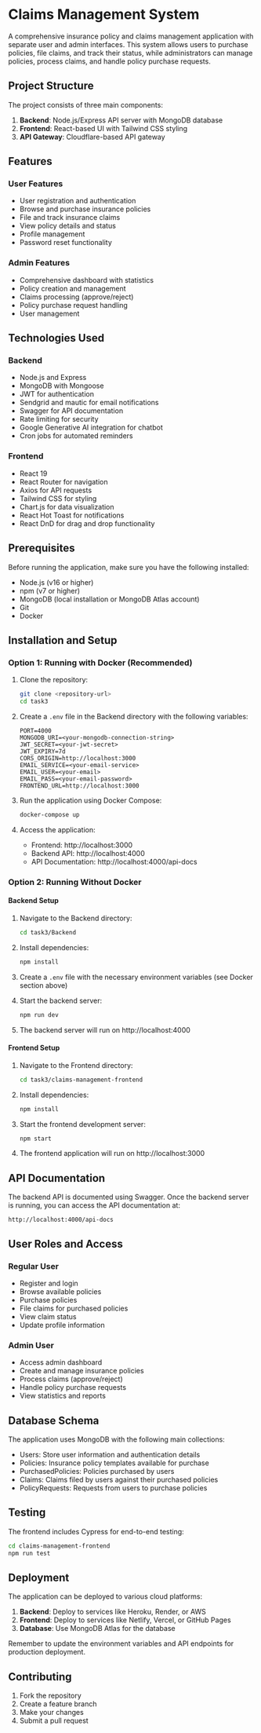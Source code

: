 # Claims Management System

A comprehensive insurance policy and claims management application with separate user and admin interfaces. This system allows users to purchase policies, file claims, and track their status, while administrators can manage policies, process claims, and handle policy purchase requests.

## Project Structure

The project consists of three main components:

1. **Backend**: Node.js/Express API server with MongoDB database
2. **Frontend**: React-based UI with Tailwind CSS styling
3. **API Gateway**: Cloudflare-based API gateway 

## Features

### User Features
- User registration and authentication
- Browse and purchase insurance policies
- File and track insurance claims
- View policy details and status
- Profile management
- Password reset functionality

### Admin Features
- Comprehensive dashboard with statistics
- Policy creation and management
- Claims processing (approve/reject)
- Policy purchase request handling
- User management

## Technologies Used

### Backend
- Node.js and Express
- MongoDB with Mongoose
- JWT for authentication
- Sendgrid and mautic for email notifications
- Swagger for API documentation
- Rate limiting for security
- Google Generative AI integration for chatbot
- Cron jobs for automated reminders

### Frontend
- React 19
- React Router for navigation
- Axios for API requests
- Tailwind CSS for styling
- Chart.js for data visualization
- React Hot Toast for notifications
- React DnD for drag and drop functionality

## Prerequisites

Before running the application, make sure you have the following installed:
- Node.js (v16 or higher)
- npm (v7 or higher)
- MongoDB (local installation or MongoDB Atlas account)
- Git
- Docker

## Installation and Setup

### Option 1: Running with Docker (Recommended)

1. Clone the repository:
   ```bash
   git clone <repository-url>
   cd task3
   ```

2. Create a `.env` file in the Backend directory with the following variables:
   ```
   PORT=4000
   MONGODB_URI=<your-mongodb-connection-string>
   JWT_SECRET=<your-jwt-secret>
   JWT_EXPIRY=7d
   CORS_ORIGIN=http://localhost:3000
   EMAIL_SERVICE=<your-email-service>
   EMAIL_USER=<your-email>
   EMAIL_PASS=<your-email-password>
   FRONTEND_URL=http://localhost:3000
   ```

3. Run the application using Docker Compose:
   ```bash
   docker-compose up
   ```

4. Access the application:
   - Frontend: http://localhost:3000
   - Backend API: http://localhost:4000
   - API Documentation: http://localhost:4000/api-docs

### Option 2: Running Without Docker

#### Backend Setup

1. Navigate to the Backend directory:
   ```bash
   cd task3/Backend
   ```

2. Install dependencies:
   ```bash
   npm install
   ```

3. Create a `.env` file with the necessary environment variables (see Docker section above)

4. Start the backend server:
   ```bash
   npm run dev
   ```

5. The backend server will run on http://localhost:4000

#### Frontend Setup

1. Navigate to the Frontend directory:
   ```bash
   cd task3/claims-management-frontend
   ```

2. Install dependencies:
   ```bash
   npm install
   ```

3. Start the frontend development server:
   ```bash
   npm start
   ```

4. The frontend application will run on http://localhost:3000

## API Documentation

The backend API is documented using Swagger. Once the backend server is running, you can access the API documentation at:
```
http://localhost:4000/api-docs
```

## User Roles and Access

### Regular User
- Register and login
- Browse available policies
- Purchase policies
- File claims for purchased policies
- View claim status
- Update profile information

### Admin User
- Access admin dashboard
- Create and manage insurance policies
- Process claims (approve/reject)
- Handle policy purchase requests
- View statistics and reports

## Database Schema

The application uses MongoDB with the following main collections:
- Users: Store user information and authentication details
- Policies: Insurance policy templates available for purchase
- PurchasedPolicies: Policies purchased by users
- Claims: Claims filed by users against their purchased policies
- PolicyRequests: Requests from users to purchase policies

## Testing

The frontend includes Cypress for end-to-end testing:

```bash
cd claims-management-frontend
npm run test
```

## Deployment

The application can be deployed to various cloud platforms:

1. **Backend**: Deploy to services like Heroku, Render, or AWS
2. **Frontend**: Deploy to services like Netlify, Vercel, or GitHub Pages
3. **Database**: Use MongoDB Atlas for the database

Remember to update the environment variables and API endpoints for production deployment.

## Contributing

1. Fork the repository
2. Create a feature branch
3. Make your changes
4. Submit a pull request
